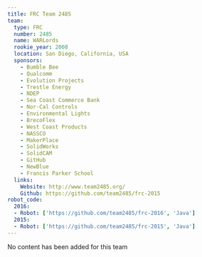 ```yaml
---
title: FRC Team 2485
team:
  type: FRC
  number: 2485
  name: WARLords
  rookie_year: 2008
  location: San Diego, California, USA
  sponsors:
    - Bumble Bee
    - Qualcomm
    - Evolution Projects
    - Trestle Energy
    - NDEP
    - Sea Coast Commerce Bank
    - Nor-Cal Controls
    - Environmental Lights
    - BrecoFlex
    - West Coast Products
    - NASSCO
    - MakerPlace
    - SolidWorks
    - SolidCAM
    - GitHub
    - NewBlue
    - Francis Parker School
  links:
    Website: http://www.team2485.org/
    Github: https://github.com/team2485/frc-2015
robot_code:
  2016:
  - Robot: ['https://github.com/team2485/frc-2016', 'Java']
  2015:
  - Robot: ['https://github.com/team2485/frc-2015', 'Java']
---
```

No content has been added for this team
